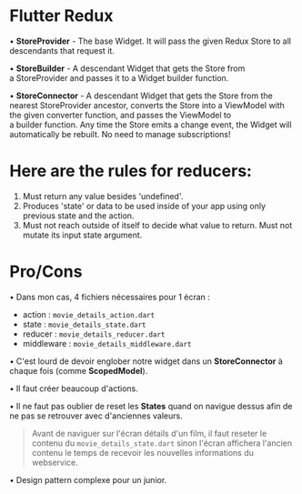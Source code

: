 Flutter Redux
===============
• **StoreProvider** - The base Widget. It will pass the given Redux Store to all descendants that request it.

• **StoreBuilder** - A descendant Widget that gets the Store from a StoreProvider and passes it to a Widget builder function.

• **StoreConnector** - A descendant Widget that gets the Store from the nearest StoreProvider ancestor, converts the Store into a ViewModel with the given converter function, and passes the ViewModel to a builder function. Any time the Store emits a change event, the Widget will automatically be rebuilt. No need to manage subscriptions!

Here are the rules for reducers:
===============

1. Must return any value besides 'undefined'.
2. Produces 'state' or data to be used inside of your app using only previous state and the action.
3. Must not reach outside of itself to decide what value to return.
Must not mutate its input state argument.


Pro/Cons
===============
• Dans mon cas, 4 fichiers nécessaires pour 1 écran :
* action : `movie_details_action.dart`
* state : `movie_details_state.dart`
* reducer : `movie_details_reducer.dart`
* middleware : `movie_details_middleware.dart`

• C'est lourd de devoir englober notre widget dans un **StoreConnector** à chaque fois (comme **ScopedModel**).

• Il faut créer beaucoup d'actions.

• Il ne faut pas oublier de reset les **States** quand on navigue dessus afin de ne pas se retrouver avec d'anciennes valeurs.
> Avant de naviguer sur l'écran détails d'un film, il faut reseter le contenu du `movie_details_state.dart` sinon l'écran affichera l'ancien contenu le temps de recevoir les nouvelles informations du webservice.

• Design pattern complexe pour un junior.
